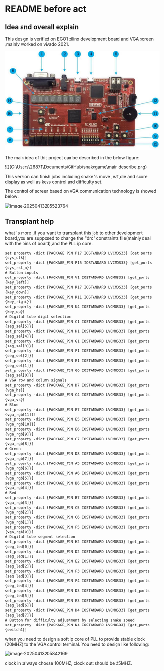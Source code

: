 # README before act

## Idea and overall explain

This design is verified on EGO1 xilinx development board and VGA screen ,mainly worked on vivado 2021.

![snakegame/ego1.png at main · nanfangxiansheng/snakegame](https://github.com/nanfangxiansheng/snakegame/blob/main/ego1.png)



The main idea of this project can be described in the below  figure:

![](C:\Users\26871\Documents\GitHub\snakegame\main describe.png)

This version can finish jobs including snake 's  move ,eat,die and score display as well as keys control and difficulty set.

The control of screen based on VGA communication technology is showed below:

![image-20250413205523764](C:\Users\26871\AppData\Roaming\Typora\typora-user-images\image-20250413205523764.png)

## Transplant help 

what 's more ,if you want to transplant this job to other development board,you are supposed to change the "drc" constraints file(mainly deal with the pins of board),and the PLL ip core.

```shell
set_property -dict {PACKAGE_PIN P17 IOSTANDARD LVCMOS33} [get_ports {sys_clk}]
set_property -dict {PACKAGE_PIN P15 IOSTANDARD LVCMOS33} [get_ports {sys_rst_n}]
# Button inputs
set_property -dict {PACKAGE_PIN V1 IOSTANDARD LVCMOS33} [get_ports {key_left}]
set_property -dict {PACKAGE_PIN R17 IOSTANDARD LVCMOS33} [get_ports {key_down}]
set_property -dict {PACKAGE_PIN R11 IOSTANDARD LVCMOS33} [get_ports {key_right}]
set_property -dict {PACKAGE_PIN U4 IOSTANDARD LVCMOS33} [get_ports {key_up}]
# Digital tube digit selection
set_property -dict {PACKAGE_PIN C1 IOSTANDARD LVCMOS33} [get_ports {seg_sel[5]}]
set_property -dict {PACKAGE_PIN H1 IOSTANDARD LVCMOS33} [get_ports {seg_sel[4]}]
set_property -dict {PACKAGE_PIN G1 IOSTANDARD LVCMOS33} [get_ports {seg_sel[3]}]
set_property -dict {PACKAGE_PIN F1 IOSTANDARD LVCMOS33} [get_ports {seg_sel[2]}]
set_property -dict {PACKAGE_PIN E1 IOSTANDARD LVCMOS33} [get_ports {seg_sel[1]}]
set_property -dict {PACKAGE_PIN G6 IOSTANDARD LVCMOS33} [get_ports {seg_sel[0]}]
# VGA row and column signals
set_property -dict {PACKAGE_PIN D7 IOSTANDARD LVCMOS33} [get_ports {vga_hs}]
set_property -dict {PACKAGE_PIN C4 IOSTANDARD LVCMOS33} [get_ports {vga_vs}]
# Blue
set_property -dict {PACKAGE_PIN E7 IOSTANDARD LVCMOS33} [get_ports {vga_rgb[11]}]
set_property -dict {PACKAGE_PIN E5 IOSTANDARD LVCMOS33} [get_ports {vga_rgb[10]}]
set_property -dict {PACKAGE_PIN E6 IOSTANDARD LVCMOS33} [get_ports {vga_rgb[9]}]
set_property -dict {PACKAGE_PIN C7 IOSTANDARD LVCMOS33} [get_ports {vga_rgb[8]}]
# Green
set_property -dict {PACKAGE_PIN D8 IOSTANDARD LVCMOS33} [get_ports {vga_rgb[7]}]
set_property -dict {PACKAGE_PIN A5 IOSTANDARD LVCMOS33} [get_ports {vga_rgb[6]}]
set_property -dict {PACKAGE_PIN A6 IOSTANDARD LVCMOS33} [get_ports {vga_rgb[5]}]
set_property -dict {PACKAGE_PIN B6 IOSTANDARD LVCMOS33} [get_ports {vga_rgb[4]}]
# Red
set_property -dict {PACKAGE_PIN B7 IOSTANDARD LVCMOS33} [get_ports {vga_rgb[3]}]
set_property -dict {PACKAGE_PIN C5 IOSTANDARD LVCMOS33} [get_ports {vga_rgb[2]}]
set_property -dict {PACKAGE_PIN C6 IOSTANDARD LVCMOS33} [get_ports {vga_rgb[1]}]
set_property -dict {PACKAGE_PIN F5 IOSTANDARD LVCMOS33} [get_ports {vga_rgb[0]}]
# Digital tube segment selection
set_property -dict {PACKAGE_PIN H2 IOSTANDARD LVCMOS33} [get_ports {seg_led[0]}]
set_property -dict {PACKAGE_PIN D2 IOSTANDARD LVCMOS33} [get_ports {seg_led[1]}]
set_property -dict {PACKAGE_PIN E2 IOSTANDARD LVCMOS33} [get_ports {seg_led[2]}]
set_property -dict {PACKAGE_PIN F3 IOSTANDARD LVCMOS33} [get_ports {seg_led[3]}]
set_property -dict {PACKAGE_PIN F4 IOSTANDARD LVCMOS33} [get_ports {seg_led[4]}]
set_property -dict {PACKAGE_PIN D3 IOSTANDARD LVCMOS33} [get_ports {seg_led[5]}]
set_property -dict {PACKAGE_PIN E3 IOSTANDARD LVCMOS33} [get_ports {seg_led[6]}]
set_property -dict {PACKAGE_PIN D4 IOSTANDARD LVCMOS33} [get_ports {seg_led[7]}]
# Button for difficulty adjustment by selecting snake speed
set_property -dict {PACKAGE_PIN N4 IOSTANDARD LVCMOS33} [get_ports {switch1}]
```

 when you need to design a soft ip core of PLL to provide stable clock (20MHZ) to the VGA control terminal. You need to design like following:

![image-20250413205842169](C:\Users\26871\AppData\Roaming\Typora\typora-user-images\image-20250413205842169.png)

clock in :always choose 100MHZ, clock out: should be 25MHZ.